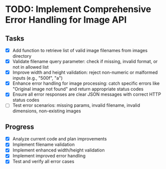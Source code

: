 # TODO: Implement Comprehensive Error Handling for Image API

## Tasks
- [x] Add function to retrieve list of valid image filenames from images directory
- [x] Validate filename query parameter: check if missing, invalid format, or not in allowed list
- [x] Improve width and height validation: reject non-numeric or malformed inputs (e.g., "500f", "a")
- [x] Enhance error handling for image processing: catch specific errors like "Original image not found" and return appropriate status codes
- [x] Ensure all error responses are clear JSON messages with correct HTTP status codes
- [ ] Test error scenarios: missing params, invalid filename, invalid dimensions, non-existing images

## Progress
- [x] Analyze current code and plan improvements
- [x] Implement filename validation
- [x] Implement enhanced width/height validation
- [x] Implement improved error handling
- [x] Test and verify all error cases
